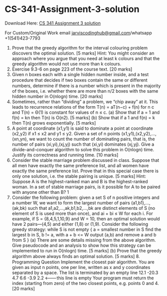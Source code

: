 # CS-341-Assignment-3-solution

Download Here: [CS 341 Assignment 3 solution](https://jarviscodinghub.com/assignment/cs-341-assignment-3-solution/)

For Custom/Original Work email jarviscodinghub@gmail.com/whatsapp +1(541)423-7793

1. Prove that the greedy algorithm for the interval colouring problem discovers the optimal solution. [5 marks] Hint: You might consider an approach where you argue that you need at least k colours and that the greedy algorithm would not use more than k colours.
2. Exercise 9.3-6 on page 223 of the course text. [20 marks]
3. Given n boxes each with a single hidden number inside, and a test procedure that decides if two boxes contain the same or diﬀerent numbers, determine if there is a number which is present in the majority of the boxes, i.e. whether there are more than n/2 boxes with the same hidden number in O(nlogn) time. [20 marks]
4. Sometimes, rather than “dividing” a problem, we “chip away” at it. This leads to recurrence relations of the form T(n) = aT(n−c) + f(n) for n c and T(n) = Θ(1) is constant for values of n ≤ c. (a) Show that if a = 1 and f(n) = kn then T(n) is O(n2). [5 marks] (b) Show that if a 1 and f(n) = k then T(n) grows exponentially. [5 marks]
5. A point at coordinate (x1,y1) is said to dominate a point at coordinate (x2,y2) if x1 ≤ x2 and y1 ≤ y2. Given a set of n points (x1,y1),(x2,y2),…,(xn,yn), we want to count the number of dominating pairs, that is, the number of pairs (xi,yi),(xj,yj) such that (xi,yi) dominates (xj,yj). Give a divide-and-conquer algorithm to solve this problem in O(nlogn) time. Justify its correctness and running time. [10 marks]
6. Consider the stable marriage problem discussed in class. Suppose that all men have exactly the same preference list, and all women have exactly the same preference list. Prove that in this special case there is only one solution, i.e. the stable pairing is unique. [5 marks] Hint: Suppose A is the highest-ranked man and B is the highest-ranked woman. In a set of stable marriage pairs, is it possible for A to be paired with anyone other than B?
1
7. Consider the following problem: given a set S of n positive integers and a number W, we want to form the largest number of pairs (a1,b1),…,(ak,bk) such that a1,a2,…,ak,b1,b2,…,bk are distinct elements of S (no element of S is used more than once), and ai + bi ≤ W for each i. For example, if S = {8,4,5,1,10,9} and W = 10, then an optimal solution would have 2 pairs—(4,5) and either (1,8) or (1,9). Consider the following greedy strategy:
while S is not empty { a = smallest number in S find the largest b in S, b != a, with a + b <= W output (a,b) and remove a and b from S } (a) There are some details missing from the above algorithm. Give pseudocode and an analysis to show how this strategy can be implemented to run in O(nlogn) time. [5 marks] (b) Prove that the greedy algorithm above always ﬁnds an optimal solution. [5 marks] 8. Programming Question Implement the closest pair algorithm. You are given as input n points, one per line, written as x and y coordinates separated by a space. The list is terminated by an empty line 12.1 -20.3 4.7 6.6 -3.9 2.2 <---this line is empty Your program must return the index (starting from zero) of the two closest points, e.g. points 0 and 4. [20 marks]
